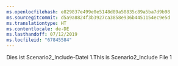 ```yaml
---
ms.openlocfilehash: e829837e499e0e5148d89a50835c89a5ba7d9b98
ms.sourcegitcommit: d5a9a8824f3b3927ca3858e936b4451154ec9e5d
ms.translationtype: HT
ms.contentlocale: de-DE
ms.lasthandoff: 07/12/2019
ms.locfileid: "67845584"
---
```

<span data-ttu-id="a7b0f-101">Dies ist Scenario2_Include-Datei 1.</span><span class="sxs-lookup"><span data-stu-id="a7b0f-101">This is Scenario2_Include File 1</span></span>
